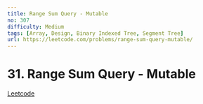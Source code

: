 ```yaml
---
title: Range Sum Query - Mutable
no: 307
difficulty: Medium
tags: [Array, Design, Binary Indexed Tree, Segment Tree]
url: https://leetcode.com/problems/range-sum-query-mutable/
---
```


# 31. Range Sum Query - Mutable

[Leetcode](https://leetcode.com/problems/range-sum-query-mutable/)
